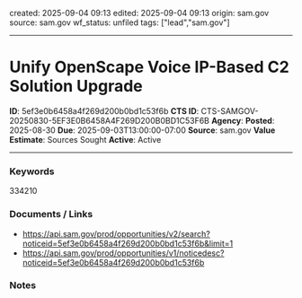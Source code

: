 created: 2025-09-04 09:13
edited: 2025-09-04 09:13
origin: sam.gov
source: sam.gov
wf_status: unfiled
tags: ["lead","sam.gov"]

---

# Unify OpenScape Voice IP-Based C2 Solution Upgrade

**ID**: 5ef3e0b6458a4f269d200b0bd1c53f6b
**CTS ID**: CTS-SAMGOV-20250830-5EF3E0B6458A4F269D200B0BD1C53F6B
**Agency**: 
**Posted**: 2025-08-30
**Due**: 2025-09-03T13:00:00-07:00
**Source**: sam.gov
**Value Estimate**: Sources Sought
**Active**: Active

---

### Keywords
334210

### Documents / Links
- <https://api.sam.gov/prod/opportunities/v2/search?noticeid=5ef3e0b6458a4f269d200b0bd1c53f6b&limit=1>
- <https://api.sam.gov/prod/opportunities/v1/noticedesc?noticeid=5ef3e0b6458a4f269d200b0bd1c53f6b>

### Notes

